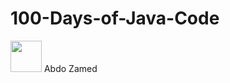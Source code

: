 # 100-Days-of-Java-Code


<img src="https://avatars.githubusercontent.com/u/98351506?v=4" width="50" hieght="50" /> 
Abdo Zamed
